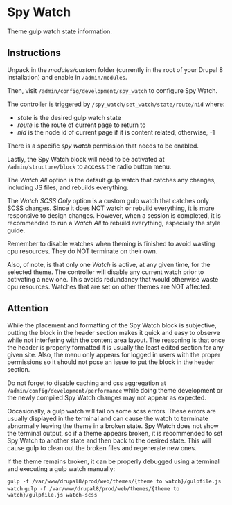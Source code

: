 <!--
* Copyright (C) 2018 Sean Borman <bormanst@gmail.com>.
* You should have received LICENSE.txt, a copy of the
* GNU General Public License, along with this program.
* If not, see <https://www.gnu.org/licenses/>.
-->

Spy Watch
===========

Theme gulp watch state information.

Instructions
------------

Unpack in the *modules/custom* folder (currently in the root of your Drupal 8
installation) and enable in `/admin/modules`.

Then, visit `/admin/config/development/spy_watch` to configure Spy Watch.

The controller is triggered by `/spy_watch/set_watch/state/route/nid` where:
- *state* is the desired gulp watch state
- *route* is the route of current page to return to
- *nid* is the node id of current page if it is content related, otherwise, -1

There is a specific *spy watch* permission that needs to be enabled.

Lastly, the Spy Watch block will need to be activated at `/admin/structure/block` to access the radio button menu.

The *Watch All* option is the default gulp watch that catches any changes, including JS files, and rebuilds everything.

The *Watch SCSS Only* option is a custom gulp watch that catches only SCSS changes. Since it does NOT watch or rebuild everything, it is more responsive to design changes. However, when a session is completed, it is recommended to run a *Watch All* to rebuild everything, especially the style guide.

Remember to disable watches when theming is finished to avoid wasting cpu resources. They do NOT terminate on their own.

Also, of note, is that only one *Watch* is active, at any given time, for the selected theme. The controller will disable any current watch prior to activating a new one. This avoids redundancy that would otherwise waste cpu resources. Watches that are set on other themes are NOT affected.


Attention
---------

While the placement and formatting of the Spy Watch block is subjective, putting the block in the header section makes it quick and easy to observe while not interfering with the content area layout. The reasoning is that once the header is properly formatted it is usually the least edited section for any given site. Also, the menu only appears for logged in users with the proper permissions so it should not pose an issue to put the block in the header section.

Do not forget to disable caching and css aggregation at `/admin/config/development/performance` while doing theme development or the newly compiled Spy Watch changes may not appear as expected.

Occasionally, a gulp watch will fail on some scss errors. These errors are usually displayed in the terminal and can cause the watch to terminate abnormally leaving the theme in a broken state. Spy Watch does not show the terminal output, so if a theme appears broken, it is recommended to set Spy Watch to another state and then back to the desired state. This will cause gulp to clean out the broken files and regenerate new ones.

If the theme remains broken, it can be properly debugged using a terminal and executing a gulp watch manually:

`gulp -f /var/www/drupal8/prod/web/themes/{theme to watch}/gulpfile.js watch`
`gulp -f /var/www/drupal8/prod/web/themes/{theme to watch}/gulpfile.js watch-scss`
